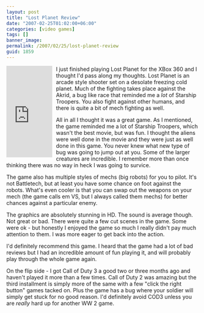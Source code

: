 ```yaml
---
layout: post
title: "Lost Planet Review"
date: "2007-02-25T01:02:00+06:00"
categories: [video games]
tags: []
banner_image: 
permalink: /2007/02/25/lost-planet-review
guid: 1859
---
```


<iframe src="http://rcm-na.amazon-adsystem.com/e/cm?t=raymondcamden-20&o=1&p=8&l=as1&asins=B000G75AXY&fc1=000000&IS2=1&lt1=_top&lc1=0000FF&bc1=000000&bg1=FFFFFF&f=ifr&npa=1" style="width:120px;height:240px;margin-right: 10px" scrolling="no" marginwidth="0" marginheight="0" frameborder="0" align="left"></iframe>

I just finished playing Lost Planet for the XBox 360 and I thought I'd pass along my thoughts. Lost Planet is an arcade style shooter set on a desolate freezing cold planet. Much of the fighting takes place against the Akrid, a bug like race that reminded me a <i>lot</i> of Starship Troopers. You also fight against other humans, and there is quite a bit of mech fighting as well. 

All in all I thought it was a great game. As I mentioned, the game reminded me a lot of Starship Troopers, which wasn't the best movie, but was fun. I thought the aliens were well done in the movie and they were just as well done in this game. You never knew what new type of bug was going to jump out at you. Some of the larger creatures are incredible. I remember more than once thinking there was no way in heck I was going to survice. 

The game also has multiple styles of mechs (big robots) for you to pilot. It's not Battletech, but at least you have some chance on foot against the robots. What's even cooler is that you can swap out the weapons on your mech (the game calls em VS, but I always called them mechs) for better chances against a particular enemy.

The graphics are absolutely stunning in HD. The sound is average though. Not great or bad. There were quite a few cut scenes in the game. Some were ok - but honestly I enjoyed the game so much I really didn't pay much attention to them. I was more eager to get back into the action.

I'd definitely recommend this game. I heard that the game had a lot of bad reviews but I had an incredible amount of fun playing it, and will probably play through the whole game again.

On the flip side - I got Call of Duty 3 a good two or three months ago and haven't played it more than a few times. Call of Duty 2 was amazing but the third installment is simply more of the same with a few "click the right button" games tacked on. Plus the game has a bug where your soldier will simply get stuck for no good reason. I'd definitely avoid COD3 unless you are <i>really</i> hard up for another WW 2 game.

<br clear="left">
